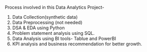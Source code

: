 Process involved in this Data Analytics Project-
1. Data Collection(synthetic data)
2. Data Preprocessing (not needed)
3. DSA & EDA using Python
4. Problem statement analysis using SQL.
5. Data Analysis using BI tools- Tablue and PowerBI
6. KPI analysis and business recommendation for better growth.

